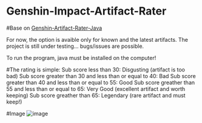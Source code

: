 # Genshin-Impact-Artifact-Rater

#Base on [Genshin-Artifact-Rater-Java](https://github.com/Kok3995/Genshin-Artifact-Rater-Java)

For now, the option is avaible only for known and the latest artifacts.
The project is still under testing... bugs/issues are possible.

To run the program, java must be installed on the computer!

#The rating is simple:
Sub score less than 30: Disgusting (artifact is too bad)
Sub score greater than 30 and less than or equal to 40: Bad
Sub score greater than 40 and less than or equal to 55: Good
Sub score greather than 55 and less than or equal to 65: Very Good (excellent artifact and worth keeping)
Sub score greather than 65: Legendary (rare artifact and must keep!)

#Image
![image](https://github.com/Aknyzor/Genshin-Impact-Artifact-Rater/assets/61836772/b46ba44d-cbfb-49c5-9d42-385b770d5091)
